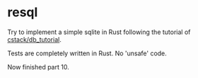 # resql
Try to implement a simple sqlite in Rust following the tutorial of [cstack/db_tutorial](https://github.com/cstack/db_tutorial).

Tests are completely written in Rust. No 'unsafe' code.

Now finished part 10.
